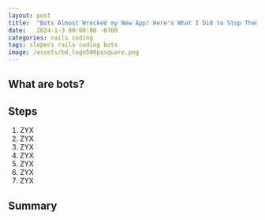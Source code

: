 ```yaml
---
layout: post
title:  "Bots Almost Wrecked my New App! Here's What I Did to Stop Them"
date:   2024-1-3 00:00:00 -0700
categories: rails coding
tags: slopecs rails coding bots
image: /assets/bd_logo500pxsquare.png
---
```


## What are bots?

## Steps

1. ZYX
2. ZYX
3. ZYX
4. ZYX
5. ZYX
6. ZYX
7. ZYX

## Summary

